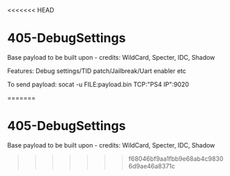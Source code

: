 <<<<<<< HEAD
# 405-DebugSettings
Base payload to be built upon - credits: WildCard, Specter, IDC, Shadow

Features: Debug settings/TID patch/Jailbreak/Uart enabler etc

To send payload:
	socat -u FILE:payload.bin TCP:"PS4 IP":9020


=======
# 405-DebugSettings
Base payload to be built upon - credits: WildCard, Specter, IDC, Shadow
>>>>>>> f68046bf9aa1fbb9e68ab4c98306d9ae46a8371c
